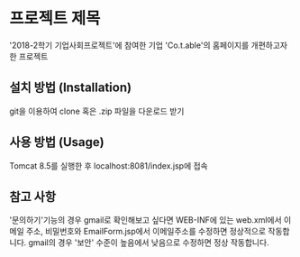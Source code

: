 # 프로젝트 제목
'2018-2학기 기업사회프로젝트'에 참여한 기업 'Co.t.able'의 홈페이지를 개편하고자 한 프로젝트 

## 설치 방법 (Installation)
git을 이용하여 clone 혹은 .zip 파일을 다운로드 받기

## 사용 방법 (Usage)
Tomcat 8.5를 실행한 후 localhost:8081/index.jsp에 접속

## 참고 사항
'문의하기'기능의 경우 gmail로 확인해보고 싶다면 WEB-INF에 있는 web.xml에서 이메일 주소, 비밀번호와 EmailForm.jsp에서 이메일주소를 수정하면 정상적으로 작동합니다. gmail의 경우 '보안' 수준이 높음에서 낮음으로 수정하면 정상 작동합니다.
